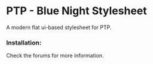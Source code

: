 # PTP - Blue Night Stylesheet
A modern flat ui-based stylesheet for PTP.

### Installation:
Check the forums for more information.

